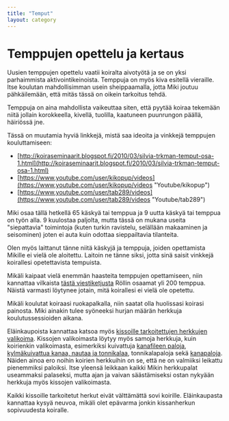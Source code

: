 ```yaml
---
title: "Temput"
layout: category
---
```

# Temppujen opettelu ja kertaus

Uusien temppujen opettelu vaatii koiralta aivotyötä ja se on yksi parhaimmista aktivointikeinoista. Temppuja on myös kiva esitellä vieraille. Itse koulutan mahdollisimman usein sheippaamalla, jotta Miki joutuu pähkäilemään, että mitäs tässä on oikein tarkoitus tehdä.

Temppuja on aina mahdollista vaikeuttaa siten, että pyytää koiraa tekemään niitä jollain korokkeella, kivellä, tuolilla, kaatuneen puunrungon päällä, häiriössä jne.

Tässä on muutamia hyviä linkkejä, mistä saa ideoita ja vinkkejä temppujen kouluttamiseen:

* [http://koiraseminaarit.blogspot.fi/2010/03/silvia-trkman-temput-osa-1.html](http://koiraseminaarit.blogspot.fi/2010/03/silvia-trkman-temput-osa-1.html)
* [https://www.youtube.com/user/kikopup/videos](https://www.youtube.com/user/kikopup/videos "Youtube/kikopup")
* [https://www.youtube.com/user/tab289/videos](https://www.youtube.com/user/tab289/videos "Youtube/tab289")

Miki osaa tällä hetkellä 65 käskyä tai temppua ja 9 uutta käskyä tai temppua on työn alla. 9 kuulostaa paljolta, mutta tässä on mukana useita "siepattavia" toimintoja (kuten turkin ravistelu, selällään makaaminen ja seisominen) joten ei auta kuin odottaa sieppailtavia tilanteita.

Olen myös laittanut tänne niitä käskyjä ja temppuja, joiden opettamista Mikille ei vielä ole aloitettu. Laitoin ne tänne siksi, jotta sinä saisit vinkkejä koirallesi opetettavista tempuista.

Mikäli kaipaat vielä enemmän haasteita temppujen opettamiseen, niin kannattaa vilkaista [tästä viestiketjusta](http://www.petsie.fi/forums/1371-temppuja-koirille/page/8)
Röllin osaamat yli 200 temppua. Näistä varmasti löytynee jotain, mitä koirallesi ei vielä ole opetettu.

Mikäli koulutat koiraasi ruokapalkalla, niin saatat olla huolissasi koirasi painosta. Miki ainakin tulee syöneeksi hurjan määrän herkkuja koulutussessioiden aikana.

Eläinkaupoista kannattaa katsoa myös [kissoille tarkoitettujen herkkujen valikoima](http://clk.tradedoubler.com/click?p(210840)a(2526211)g(19927404)url(http://www.zooplus.fi/shop/kissat/herkut/snacksit_herkut)). Kissojen valikoimasta löytyy myös samoja herkkuja, kuin koirienkin valikoimasta, esimerkiksi kuivattuja [kanafileen paloja](http://clk.tradedoubler.com/click?p(210840)a(2526211)g(19927404)url(http://www.zooplus.fi/shop/kissat/herkut/snacksit_herkut/trixie/405153)), [kylmäkuivattua kanaa, nautaa ja tonnikalaa](http://clk.tradedoubler.com/click?p(210840)a(2526211)g(19927404)url(http://www.zooplus.fi/shop/kissat/herkut/snacksit_herkut/cosma_snackies/206199)), tonnikalapaloja sekä [kanapaloja](http://clk.tradedoubler.com/click?p(210840)a(2526211)g(19927404)url(http://www.zooplus.fi/shop/kissat/herkut/snacksit_herkut/trixie/405643)). Näiden ainoa ero noihin koirien herkkuihin on se, että ne on valmiiksi leikattu pienemmiksi paloiksi. Itse yleensä leikkaan kaikki Mikin herkkupalat useammaksi palaseksi, mutta ajan ja vaivan säästämiseksi ostan nykyään herkkuja myös kissojen valikoimasta.

Kaikki kissoille tarkoitetut herkut eivät välttämättä sovi koirille. Eläinkaupasta kannattaa kysyä neuvoa, mikäli olet epävarma jonkin kissanherkun sopivuudesta koiralle.
